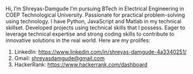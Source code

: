 Hi, I’m Shreyas-Damgude
I’m pursuing BTech in Electrical Engineering in COEP Technological University.
Passionate for practical problem-solving using technology.
I have Python, JavaScript and Matlab in my technical skillset.
Developed projects using technical skills that I possess.
Eager to leverage technical expertise and strong coding skills to contribute to innovative solutions in the real world.
Here are my prolifes:
1) LinkedIn: https://www.linkedin.com/in/shreyas-damgude-4a3340251/
2) Gmail: shreyasdamgude@gmail.com
3) HackerRank: https://www.hackerrank.com/dashboard
